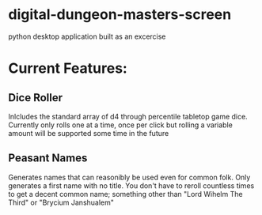 # digital-dungeon-masters-screen
python desktop application built as an excercise

# Current Features:
## Dice Roller
Inlcludes the standard array of d4 through percentile tabletop game dice.  Currently only rolls one at a time, once per click but rolling a variable amount will be supported some time in the future
## Peasant Names
Generates names that can reasonibly be used even for common folk.  Only generates a first name with no title.  You don't have to reroll countless times to get a decent common name; something other than "Lord Wihelm The Third" or "Brycium Janshualem"
